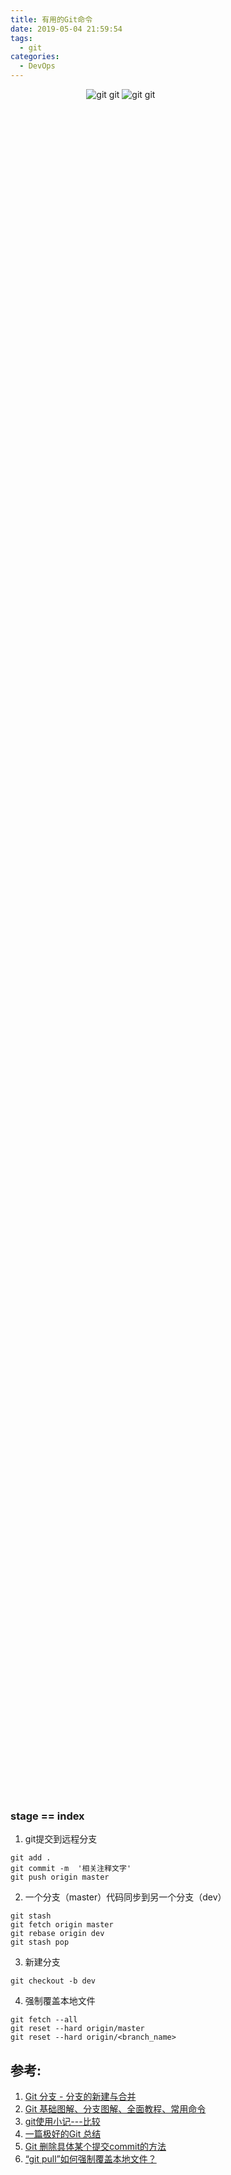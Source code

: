 ```yaml
---
title: 有用的Git命令
date: 2019-05-04 21:59:54
tags:
  - git
categories: 
  - DevOps 
---
```


<p hidden>有用的Git命令</p>

<!-- more -->

<div style="width:70%; height:70%; text-align: center;">

![git](https://user-images.githubusercontent.com/5608425/64622936-b4daff00-d41a-11e9-9587-6d72df96498d.png)   git
![git](https://user-images.githubusercontent.com/5608425/64622939-b4daff00-d41a-11e9-8978-8aea5e666237.png)  git

</div>

### stage == index 


1. git提交到远程分支
```
git add .
git commit -m  '相关注释文字'
git push origin master
```

2. 一个分支（master）代码同步到另一个分支（dev）
```
git stash 
git fetch origin master 
git rebase origin dev 
git stash pop
```

3. 新建分支
```
git checkout -b dev
```

4. 强制覆盖本地文件
```
git fetch --all
git reset --hard origin/master
git reset --hard origin/<branch_name>
```

## 参考:

1. [Git 分支 - 分支的新建与合并](https://git-scm.com/book/zh/v2/Git-%E5%88%86%E6%94%AF-%E5%88%86%E6%94%AF%E7%9A%84%E6%96%B0%E5%BB%BA%E4%B8%8E%E5%90%88%E5%B9%B6)
2. [Git 基础图解、分支图解、全面教程、常用命令](https://www.cnblogs.com/cheneasternsun/p/5952830.html)
3. [git使用小记---比较](https://www.jianshu.com/p/776916f74a41)
4. [一篇极好的Git 总结](https://www.liangzl.com/get-article-detail-31025.html)
5. [Git 删除具体某个提交commit的方法](https://www.jianshu.com/p/2fd2467c27bb)
6. [“git pull”如何强制覆盖本地文件？](https://vimsky.com/article/3679.html)


